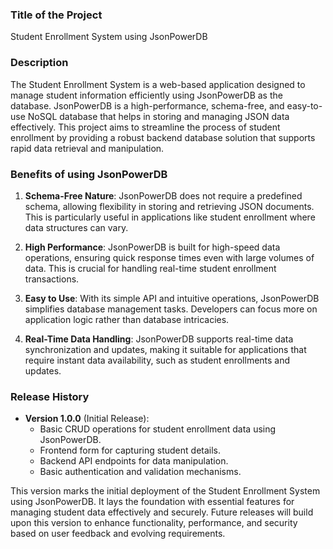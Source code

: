 ### Title of the Project
Student Enrollment System using JsonPowerDB

### Description
The Student Enrollment System is a web-based application designed to manage student information efficiently using JsonPowerDB as the database. JsonPowerDB is a high-performance, schema-free, and easy-to-use NoSQL database that helps in storing and managing JSON data effectively. This project aims to streamline the process of student enrollment by providing a robust backend database solution that supports rapid data retrieval and manipulation.

### Benefits of using JsonPowerDB
1. **Schema-Free Nature**: JsonPowerDB does not require a predefined schema, allowing flexibility in storing and retrieving JSON documents. This is particularly useful in applications like student enrollment where data structures can vary.
   
2. **High Performance**: JsonPowerDB is built for high-speed data operations, ensuring quick response times even with large volumes of data. This is crucial for handling real-time student enrollment transactions.

3. **Easy to Use**: With its simple API and intuitive operations, JsonPowerDB simplifies database management tasks. Developers can focus more on application logic rather than database intricacies.

4. **Real-Time Data Handling**: JsonPowerDB supports real-time data synchronization and updates, making it suitable for applications that require instant data availability, such as student enrollments and updates.

### Release History
- **Version 1.0.0** (Initial Release):
  - Basic CRUD operations for student enrollment data using JsonPowerDB.
  - Frontend form for capturing student details.
  - Backend API endpoints for data manipulation.
  - Basic authentication and validation mechanisms.

This version marks the initial deployment of the Student Enrollment System using JsonPowerDB. It lays the foundation with essential features for managing student data effectively and securely. Future releases will build upon this version to enhance functionality, performance, and security based on user feedback and evolving requirements.
